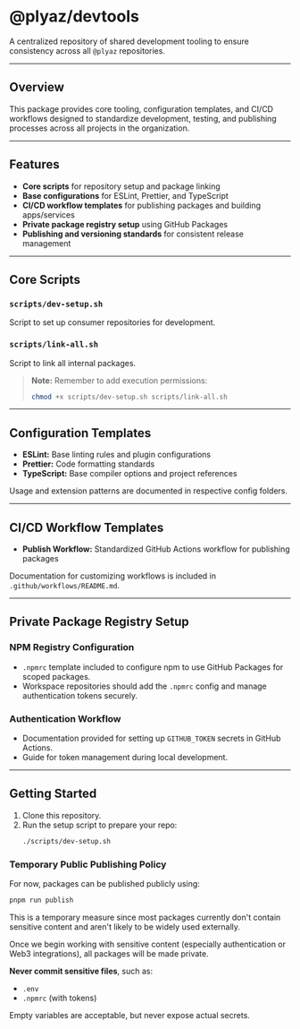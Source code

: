 # @plyaz/devtools

A centralized repository of shared development tooling to ensure consistency across all `@plyaz` repositories.

---

## Overview

This package provides core tooling, configuration templates, and CI/CD workflows designed to standardize development, testing, and publishing processes across all projects in the organization.

---

## Features

- **Core scripts** for repository setup and package linking
- **Base configurations** for ESLint, Prettier, and TypeScript
- **CI/CD workflow templates** for publishing packages and building apps/services
- **Private package registry setup** using GitHub Packages
- **Publishing and versioning standards** for consistent release management

---

## Core Scripts

### `scripts/dev-setup.sh`

Script to set up consumer repositories for development.

### `scripts/link-all.sh`

Script to link all internal packages.

> **Note:** Remember to add execution permissions:
>
> ```bash
> chmod +x scripts/dev-setup.sh scripts/link-all.sh
> ```

---

## Configuration Templates

- **ESLint:** Base linting rules and plugin configurations
- **Prettier:** Code formatting standards
- **TypeScript:** Base compiler options and project references

Usage and extension patterns are documented in respective config folders.

---

## CI/CD Workflow Templates

- **Publish Workflow:** Standardized GitHub Actions workflow for publishing packages

Documentation for customizing workflows is included in `.github/workflows/README.md`.

---

## Private Package Registry Setup

### NPM Registry Configuration

- `.npmrc` template included to configure npm to use GitHub Packages for scoped packages.
- Workspace repositories should add the `.npmrc` config and manage authentication tokens securely.

### Authentication Workflow

- Documentation provided for setting up `GITHUB_TOKEN` secrets in GitHub Actions.
- Guide for token management during local development.

---

## Getting Started

1. Clone this repository.
2. Run the setup script to prepare your repo:
   ```bash
   ./scripts/dev-setup.sh
   ```

### Temporary Public Publishing Policy

For now, packages can be published publicly using:

```bash
pnpm run publish
```

This is a temporary measure since most packages currently don't contain sensitive content and aren't likely to be widely used externally.

Once we begin working with sensitive content (especially authentication or Web3 integrations), all packages will be made private.

**Never commit sensitive files**, such as:

- `.env`
- `.npmrc` (with tokens)

Empty variables are acceptable, but never expose actual secrets.
